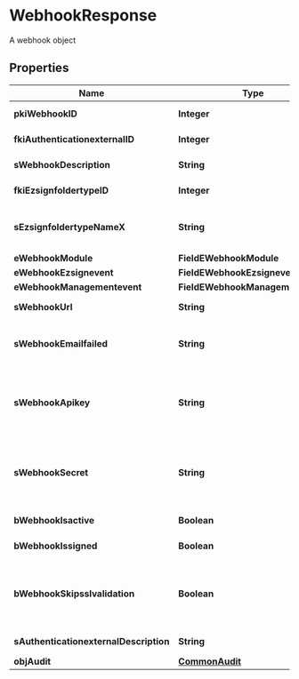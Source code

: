 

# WebhookResponse

A webhook object

## Properties

| Name | Type | Description | Notes |
|------------ | ------------- | ------------- | -------------|
|**pkiWebhookID** | **Integer** | The unique ID of the Webhook |  |
|**fkiAuthenticationexternalID** | **Integer** | The unique ID of the Authenticationexternal |  [optional] |
|**sWebhookDescription** | **String** | The description of the Webhook |  |
|**fkiEzsignfoldertypeID** | **Integer** | The unique ID of the Ezsignfoldertype. |  [optional] |
|**sEzsignfoldertypeNameX** | **String** | The name of the Ezsignfoldertype in the language of the requester |  [optional] |
|**eWebhookModule** | **FieldEWebhookModule** |  |  |
|**eWebhookEzsignevent** | **FieldEWebhookEzsignevent** |  |  [optional] |
|**eWebhookManagementevent** | **FieldEWebhookManagementevent** |  |  [optional] |
|**sWebhookUrl** | **String** | The URL of the Webhook callback |  |
|**sWebhookEmailfailed** | **String** | The email that will receive the Webhook in case all attempts fail |  |
|**sWebhookApikey** | **String** | The Apikey for the Webhook.  This will be hidden if we are not creating or regenerating the Apikey. |  [optional] |
|**sWebhookSecret** | **String** | The Secret for the Webhook.  This will be hidden if we are not creating or regenerating the Apikey. |  [optional] |
|**bWebhookIsactive** | **Boolean** | Whether the Webhook is active or not |  |
|**bWebhookIssigned** | **Boolean** | Whether the requests will be signed or not |  |
|**bWebhookSkipsslvalidation** | **Boolean** | Wheter the server&#39;s SSL certificate should be validated or not. Not recommended to skip for production use |  |
|**sAuthenticationexternalDescription** | **String** | The description of the Authenticationexternal |  [optional] |
|**objAudit** | [**CommonAudit**](CommonAudit.md) |  |  |



